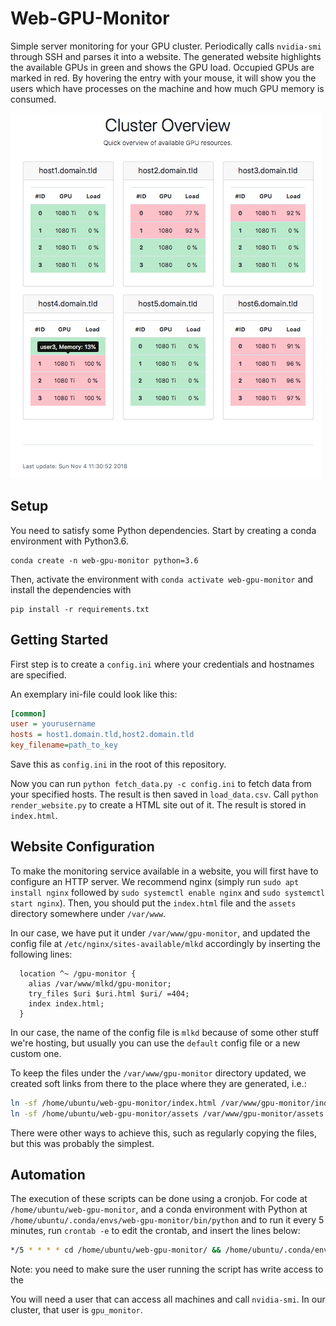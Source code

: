 # Web-GPU-Monitor

Simple server monitoring for your GPU cluster.
Periodically calls `nvidia-smi` through SSH and parses it into a website.
The generated website highlights the available GPUs in green and shows the
GPU load.
Occupied GPUs are marked in red. By hovering the entry with your mouse,
it will show you the users which have processes on the machine and how much
GPU memory is consumed.

![Screenshot](./assets/example.png)

## Setup

You need to satisfy some Python dependencies. Start by creating a conda environment with Python3.6.

```
conda create -n web-gpu-monitor python=3.6
```

Then, activate the environment with `conda activate web-gpu-monitor` and install the dependencies with

```
pip install -r requirements.txt
```

## Getting Started

First step is to create a `config.ini` where your credentials and hostnames are specified.

An exemplary ini-file could look like this:

```ini
[common]
user = yourusername
hosts = host1.domain.tld,host2.domain.tld
key_filename=path_to_key
```

Save this as `config.ini` in the root of this repository.

Now you can run `python fetch_data.py -c config.ini` to fetch data from
your specified hosts. The result is then saved in `load_data.csv`.
Call `python render_website.py` to create a HTML site out of it.
The result is stored in `index.html`.

## Website Configuration

To make the monitoring service available in a website, you will first have to configure an HTTP server. We recommend nginx (simply run `sudo apt install nginx` followed by `sudo systemctl enable nginx` and `sudo systemctl start nginx`). Then, you should put the `index.html` file and the `assets` directory somewhere under `/var/www`. 

In our case, we have put it under `/var/www/gpu-monitor`, and updated the config file at `/etc/nginx/sites-available/mlkd` accordingly by inserting the following lines:

```nginx
  location ^~ /gpu-monitor {
    alias /var/www/mlkd/gpu-monitor;
    try_files $uri $uri.html $uri/ =404;
    index index.html;
  }
```

In our case, the name of the config file is `mlkd` because of some other stuff we're hosting, but usually you can use the `default` config file or a new custom one.

To keep the files under the `/var/www/gpu-monitor` directory updated, we created soft links from there to the place where they are generated, i.e.:

```bash
ln -sf /home/ubuntu/web-gpu-monitor/index.html /var/www/gpu-monitor/index.html
ln -sf /home/ubuntu/web-gpu-monitor/assets /var/www/gpu-monitor/assets
```

There were other ways to achieve this, such as regularly copying the files, but this was probably the simplest.

## Automation

The execution of these scripts can be done using a cronjob. For code at `/home/ubuntu/web-gpu-monitor`, and a conda environment with Python at `/home/ubuntu/.conda/envs/web-gpu-monitor/bin/python` and to run it every 5 minutes, run `crontab -e` to edit the crontab, and insert the lines below:

```bash
*/5 * * * * cd /home/ubuntu/web-gpu-monitor/ && /home/ubuntu/.conda/envs/web-gpu-monitor/bin/python /home/ubuntu/web-gpu-monitor/fetch_data.py -c config.ini && /home/ubuntu/.conda/envs/web-gpu-monitor/bin/python /home/ubuntu/web-gpu-monitor/render_website.py
```

Note: you need to make sure the user running the script has write access to the 

You will need a user that can access all machines and call `nvidia-smi`. In our cluster, that user is `gpu_monitor`.
